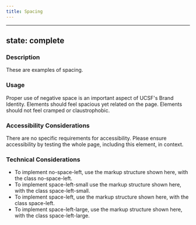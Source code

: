 ```yaml
---
title: Spacing
---
```


---
state: complete
---

### Description
These are examples of spacing.

### Usage
Proper use of negative space is an important aspect of UCSF's Brand Identity. Elements should feel spacious yet related on the page. Elements should not feel cramped or claustrophobic.

### Accessibility Considerations
There are no specific requirements for accessibility. Please ensure accessibility by testing the whole page, including this element, in context.

<!-- ### SEO Considerations
This section is left intentionally blank and is for future consideration. -->

### Technical Considerations
* To implement no-space-left, use the markup structure shown here, with the class no-space-left.
* To implement space-left-small use the markup structure shown here, with the class space-left-small.
* To implement space-left, use the markup structure shown here, with the class space-left.
* To implement space-left-large, use the markup structure shown here, with the class space-left-large.

